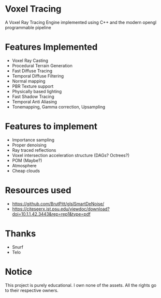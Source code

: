 # Voxel Tracing
A Voxel Ray Tracing Engine implemented using C++ and the modern opengl programmable pipeline

# Features Implemented
- Voxel Ray Casting
- Procedural Terrain Generation
- Fast Diffuse Tracing 
- Temporal Diffuse Filtering
- Normal mapping
- PBR Texture support
- Physically based lighting
- Fast Shadow Tracing
- Temporal Anti Aliasing
- Tonemapping, Gamma correction, Upsampling

# Features to implement
- Importance sampling
- Proper denoising
- Ray traced reflections 
- Voxel intersection acceleration structure (DAGs? Octrees?) 
- POM (Maybe?)
- Atmosphere
- Cheap clouds

# Resources used
- https://github.com/BrutPitt/glslSmartDeNoise/
- https://citeseerx.ist.psu.edu/viewdoc/download?doi=10.1.1.42.3443&rep=rep1&type=pdf

# Thanks
- Snurf 
- Telo 

# Notice
This project is purely educational. I own none of the assets. All the rights go to their respective owners.
